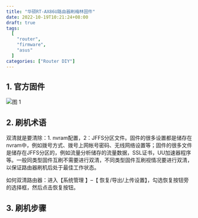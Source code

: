 ```yaml
---
title: "华硕RT-AX86U路由器刷梅林固件"
date: 2022-10-19T10:21:24+08:00
draft: true
tags:
  [
    "router",
    "firmware",
    "asus"
  ]
categories: ["Router DIY"]
---
```



## 1. 官方固件

![图 1](/images/asus_rt_ax86u_router_update_kool_firmware_pic_officia_firmware.png)  

## 2. 刷机术语

双清就是要清除：1. nvram配置，2：JFFS分区文件。固件的很多设置都是储存在nvram中，例如拨号方式、拨号上网帐号密码、无线网络设置等；固件的很多文件是储存在JFFS分区的，例如流量分析储存的流量数据，SSL证书，UU加速器程序等。一般同类型固件互刷不需要进行双清，不同类型固件互刷视情况要进行双清，以保证路由器刷机后处于最佳工作状态。

如何双清路由器：进入【系统管理 】–【 恢复/导出/上传设置】，勾选恢复按钮旁的选择框，然后点击恢复按钮。

## 3. 刷机步骤
